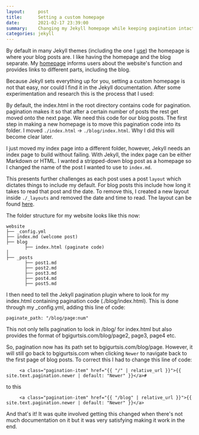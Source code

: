 ```yaml
---
layout:     post
title:      Setting a custom homepage
date:       2021-02-17 23:39:00
summary:    Changing my Jekyll homepage while keeping pagination intact
categories: jekyll
---
```

By default in many Jekyll themes (including the one I [use](https://github.com/johno/pixyll)) the homepage is where your blog posts are. I like having the homepage and the blog separate. My [homepage](https://www.bgigurtsis.com/) informs users about the website's function and provides links to different parts, including the blog.

Because Jekyll sets everything up for you, setting a custom homepage is not that easy, nor could I find it in the Jekyll documentation. After some experimentation and research this is the process that I used:

By default, the index.html in the root directory contains code for pagination. pagination makes it so that after a certain number of posts the rest get moved onto the next page. We need this code for our blog posts. The first step in making a new homepage is to move this pagination code into its folder. I moved `./index.html` -> `./blog/index.html`. Why I did this will become clear later.

I just moved my index page into a different folder, however, Jekyll needs an index page to build without failing. With Jekyll, the index page can be either Markdown or HTML. I wanted a stripped-down blog post as a homepage so I changed the name of the post I wanted to use to  `index.md`.

This presents further challenges as each post uses a post `layout` which dictates things to include my default. For blog posts this include how long it takes to read that post and the date. To remove this, I created a new layout inside `./_layouts` and removed the date and time to read. The layout can be found [here](https://github.com/bgigurtsis/blog/blob/master/_layouts/welcome.html).

The folder structure for my website looks like this now:

```
website
├── _config.yml
├── index.md (welcome post)
├── blog
       ├── index.html (paginate code)
│
├── _posts
       ├── post1.md
       ├── post2.md
       ├── post3.md
       ├── post4.md
       ├── post5.md
```

I then need to tell the Jekyll pagination plugin where to look for my index.html containing pagination code (./blog/index.html). This is done through my _config.yml, adding this line of code:

```
paginate_path: "/blog/page:num"
```
This not only tells pagination to look in /blog/ for index.html but also provides the format of bgigurtsis.com/blog/page2, page3, page4 etc.

So, pagination now has its path set to bgigurtsis.com/blog/page. However,  it will still go back to bgigurtsis.com when clicking `Newer` to navigate back to the first page of blog posts. To correct this I had to change this line of code:
```
     <a class="pagination-item" href="{{ "/" | relative_url }}">{{ site.text.pagination.newer | default: "Newer" }}</a>#
```
to this
```
     <a class="pagination-item" href="{{ "/blog" | relative_url }}">{{ site.text.pagination.newer | default: "Newer" }}</a>
```

And that's it! It was quite involved getting this changed when there's not much documentation on it but it was very satisfying making it work in the end.
